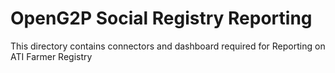 # OpenG2P Social Registry Reporting

This directory contains connectors and dashboard required for Reporting on ATI Farmer Registry
